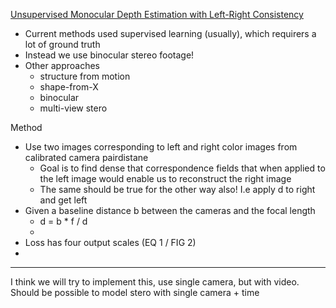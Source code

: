 [Unsupervised Monocular Depth Estimation with Left-Right Consistency](https://openaccess.thecvf.com/content_cvpr_2017/papers/Godard_Unsupervised_Monocular_Depth_CVPR_2017_paper.pdf)

- Current methods used supervised learning (usually), which requirers a lot of ground truth
- Instead we use binocular stereo footage!
- Other approaches
  - structure from motion
  - shape-from-X
  - binocular
  - multi-view stero


Method
- Use two images corresponding to left and right color images from calibrated camera pairdistane
  - Goal is to find dense that correspondence fields that when applied to the left image would enable us to reconstruct the right image
  - The same should be true for the other way also! I.e apply d to right and get left
- Given a baseline distance b between the cameras and the focal length
  - d = b * f / d
  - 
- Loss has four output scales (EQ 1 / FIG 2)
- 


----
I think we will try to implement this, use single camera, but with video.
Should be possible to model stero with single camera + time

